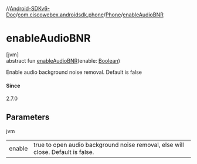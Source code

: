//[Android-SDKv6-Doc](../../../index.md)/[com.ciscowebex.androidsdk.phone](../index.md)/[Phone](index.md)/[enableAudioBNR](enable-audio-b-n-r.md)

# enableAudioBNR

[jvm]\
abstract fun [enableAudioBNR](enable-audio-b-n-r.md)(enable: [Boolean](https://kotlinlang.org/api/latest/jvm/stdlib/kotlin/-boolean/index.html))

Enable audio background noise removal. Default is false

#### Since

2.7.0

## Parameters

jvm

| | |
|---|---|
| enable | true to open audio background noise removal, else will close. Default is false. |
